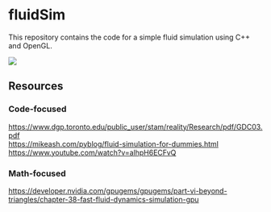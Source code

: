 # fluidSim

This repository contains the code for a simple fluid simulation using C++ and OpenGL. 

![](https://i.giphy.com/media/v1.Y2lkPTc5MGI3NjExeGltOXd6NXV6Z2h3dGYyY243d2pvY25nZTE2OHcwMHBsdDJmcXE2MSZlcD12MV9pbnRlcm5hbF9naWZfYnlfaWQmY3Q9Zw/C1LGoF3WT9QLxbxGgE/giphy.gif)

## Resources

### Code-focused

https://www.dgp.toronto.edu/public_user/stam/reality/Research/pdf/GDC03.pdf <br>
https://mikeash.com/pyblog/fluid-simulation-for-dummies.html <br>
https://www.youtube.com/watch?v=alhpH6ECFvQ <br>

### Math-focused

https://developer.nvidia.com/gpugems/gpugems/part-vi-beyond-triangles/chapter-38-fast-fluid-dynamics-simulation-gpu <br>